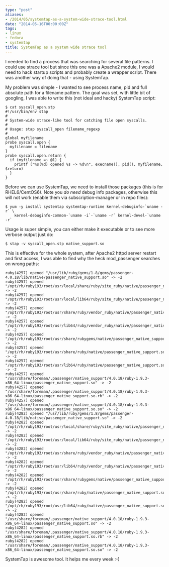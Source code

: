 ```yaml
---
type: "post"
aliases:
- /2014/05/systemtap-as-a-system-wide-strace-tool.html
date: "2014-05-16T00:00:00Z"
tags:
- linux
- fedora
- systemtap
title: SystemTap as a system wide strace tool
---
```


I needed to find a process that was searching for several file patterns. I
could use strace tool but since this one was a Apache2 module, I would need to
hack startup scripts and probably create a wrapper script. There was another
way of doing that - using SystemTap.

My problem was simple - I wanted to see process name, pid and full absolute
path for a filename pattern. The goal was set, with little bit of googling, I
was able to write this (not ideal and hacky) SystemTap script:

    $ cat syscall_open.stp
    #!/usr/bin/env stap
    #
    # System-wide strace-like tool for catching file open syscalls.
    #
    # Usage: stap syscall_open filename_regexp
    #
    global myfilename
    probe syscall.open {
      myfilename = filename
    }
    probe syscall.open.return {
      if (myfilename =~ @1) {
        printf ("%s(%d) opened %s -> %d\n", execname(), pid(), myfilename, $return)
      }
    }

Before we can use SystemTap, we need to install those packages (this is for
RHEL6/CentOS6). Note you _do need_ debug info packages, otherwise this will
not work (enable them via subscription-manager or in repo files):

    $ yum -y install systemtap systemtap-runtime kernel-debuginfo-`uname -r` \
        kernel-debuginfo-common-`uname -i`-`uname -r` kernel-devel-`uname -r`

Usage is super simple, you can either make it executable or to see more
verbose output just do:

    $ stap -v syscall_open.stp native_support.so

This is effective for the whole system, after Apache2 httpd server restart and
first access, I was able to find why the heck mod_passenger searches on wrong
paths:

    ruby(4257) opened "/usr/lib/ruby/gems/1.8/gems/passenger-4.0.18/lib/native/passenger_native_support.so" -> -2
    ruby(4257) opened "/opt/rh/ruby193/root/usr/local/share/ruby/site_ruby/native/passenger_native_support.so" -> -2
    ruby(4257) opened "/opt/rh/ruby193/root/usr/local/lib64/ruby/site_ruby/native/passenger_native_support.so" -> -2
    ruby(4257) opened "/opt/rh/ruby193/root/usr/share/ruby/vendor_ruby/native/passenger_native_support.so" -> -2
    ruby(4257) opened "/opt/rh/ruby193/root/usr/lib64/ruby/vendor_ruby/native/passenger_native_support.so" -> -2
    ruby(4257) opened "/opt/rh/ruby193/root/usr/share/rubygems/native/passenger_native_support.so" -> -2
    ruby(4257) opened "/opt/rh/ruby193/root/usr/share/ruby/native/passenger_native_support.so" -> -2
    ruby(4257) opened "/opt/rh/ruby193/root/usr/lib64/ruby/native/passenger_native_support.so" -> -2
    ruby(4257) opened "/usr/share/foreman/.passenger/native_support/4.0.18/ruby-1.9.3-x86_64-linux/passenger_native_support.so" -> -2
    ruby(4257) opened "/usr/share/foreman/.passenger/native_support/4.0.18/ruby-1.9.3-x86_64-linux/passenger_native_support.so.rb" -> -2
    ruby(4257) opened "/usr/share/foreman/.passenger/native_support/4.0.18/ruby-1.9.3-x86_64-linux/passenger_native_support.so.so" -> -2
    ruby(4282) opened "/usr/lib/ruby/gems/1.8/gems/passenger-4.0.18/lib/native/passenger_native_support.so" -> -2
    ruby(4282) opened "/opt/rh/ruby193/root/usr/local/share/ruby/site_ruby/native/passenger_native_support.so" -> -2
    ruby(4282) opened "/opt/rh/ruby193/root/usr/local/lib64/ruby/site_ruby/native/passenger_native_support.so" -> -2
    ruby(4282) opened "/opt/rh/ruby193/root/usr/share/ruby/vendor_ruby/native/passenger_native_support.so" -> -2
    ruby(4282) opened "/opt/rh/ruby193/root/usr/lib64/ruby/vendor_ruby/native/passenger_native_support.so" -> -2
    ruby(4282) opened "/opt/rh/ruby193/root/usr/share/rubygems/native/passenger_native_support.so" -> -2
    ruby(4282) opened "/opt/rh/ruby193/root/usr/share/ruby/native/passenger_native_support.so" -> -2
    ruby(4282) opened "/opt/rh/ruby193/root/usr/lib64/ruby/native/passenger_native_support.so" -> -2
    ruby(4282) opened "/usr/share/foreman/.passenger/native_support/4.0.18/ruby-1.9.3-x86_64-linux/passenger_native_support.so" -> -2
    ruby(4282) opened "/usr/share/foreman/.passenger/native_support/4.0.18/ruby-1.9.3-x86_64-linux/passenger_native_support.so.rb" -> -2
    ruby(4282) opened "/usr/share/foreman/.passenger/native_support/4.0.18/ruby-1.9.3-x86_64-linux/passenger_native_support.so.so" -> -2

SystemTap is awesome tool. It helps me every week :-)

